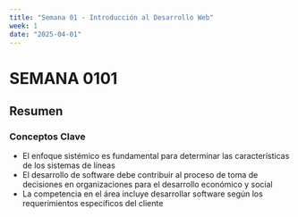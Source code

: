 ```yaml
---
title: "Semana 01 - Introducción al Desarrollo Web"
week: 1
date: "2025-04-01"
---
```


# SEMANA 0101

## Resumen

### Conceptos Clave
- El enfoque sistémico es fundamental para determinar las características de los sistemas de líneas
- El desarrollo de software debe contribuir al proceso de toma de decisiones en organizaciones para el desarrollo económico y social
- La competencia en el área incluye desarrollar software según los requerimientos específicos del cliente